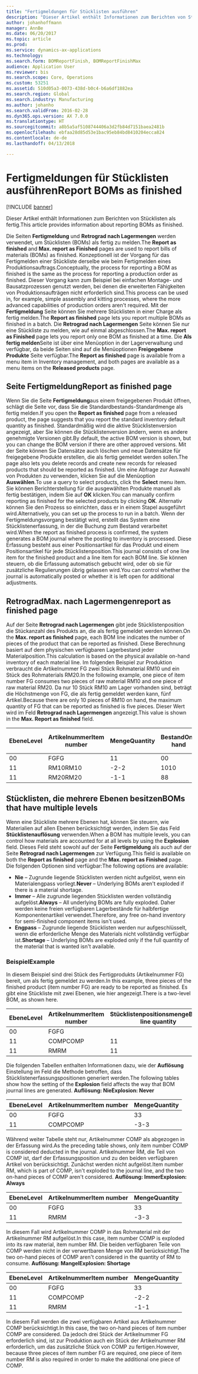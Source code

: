 ```yaml
---
title: "Fertigmeldungen für Stücklisten ausführen"
description: "Dieser Artikel enthält Informationen zum Berichten von Stücklisten als fertig."
author: johanhoffmann
manager: AnnBe
ms.date: 06/20/2017
ms.topic: article
ms.prod: 
ms.service: dynamics-ax-applications
ms.technology: 
ms.search.form: BOMReportFinish, BOMReportFinishMax
audience: Application User
ms.reviewer: bis
ms.search.scope: Core, Operations
ms.custom: 53251
ms.assetid: 510d05a3-0073-438d-b0c4-b6a6df1882ea
ms.search.region: Global
ms.search.industry: Manufacturing
ms.author: johanho
ms.search.validFrom: 2016-02-28
ms.dyn365.ops.version: AX 7.0.0
ms.translationtype: HT
ms.sourcegitcommit: a8b5a5af5108744406a3d2fb84d7151baea2481b
ms.openlocfilehash: ebfaa28d85d53e1bac95eb84bd8410204ecca824
ms.contentlocale: de-de
ms.lasthandoff: 04/13/2018

---
```


# <a name="report-boms-as-finished"></a><span data-ttu-id="6ee04-103">Fertigmeldungen für Stücklisten ausführen</span><span class="sxs-lookup"><span data-stu-id="6ee04-103">Report BOMs as finished</span></span>

[!INCLUDE [banner](../includes/banner.md)]

<span data-ttu-id="6ee04-104">Dieser Artikel enthält Informationen zum Berichten von Stücklisten als fertig.</span><span class="sxs-lookup"><span data-stu-id="6ee04-104">This article provides information about reporting BOMs as finished.</span></span>

<span data-ttu-id="6ee04-105">Die Seiten **Fertigmeldung** und **Retrograd nach Lagermengen** werden verwendet, um Stücklisten (BOMs) als fertig zu melden.</span><span class="sxs-lookup"><span data-stu-id="6ee04-105">The **Report as finished** and **Max. report as Finished** pages are used to report bills of materials (BOMs) as finished.</span></span> <span data-ttu-id="6ee04-106">Konzeptionell ist der Vorgang für das Fertigmelden einer Stückliste derselbe wie beim Fertigmelden eines Produktionsauftrags.</span><span class="sxs-lookup"><span data-stu-id="6ee04-106">Conceptually, the process for reporting a BOM as finished is the same as the process for reporting a production order as finished.</span></span> <span data-ttu-id="6ee04-107">Dieser Vorgang kann zum Beispiel bei einfachen Montage- und Bausatzprozessen genutzt werden, bei denen die erweiterten Fähigkeiten von Produktionsaufträgen nicht erforderlich sind.</span><span class="sxs-lookup"><span data-stu-id="6ee04-107">This process can be used in, for example, simple assembly and kitting processes, where the more advanced capabilities of production orders aren't required.</span></span> <span data-ttu-id="6ee04-108">Mit der **Fertigmeldung** Seite können Sie mehrere Stücklisten in einer Charge als fertig melden.</span><span class="sxs-lookup"><span data-stu-id="6ee04-108">The **Report as finished** page lets you report multiple BOMs as finished in a batch.</span></span> <span data-ttu-id="6ee04-109">Die **Retrograd nach Lagermengen** Seite können Sie nur eine Stückliste zu melden, wie auf einmal abgeschlossen.</span><span class="sxs-lookup"><span data-stu-id="6ee04-109">The **Max. report as Finished** page lets you report only one BOM as finished at a time.</span></span> <span data-ttu-id="6ee04-110">Die **Als fertig melden**Seite ist über eine Menüoption in der Lagerverwaltung und verfügbar, da beide Seiten sind auf die Menüoptionen **Freigegebene Produkte** Seite verfügbar.</span><span class="sxs-lookup"><span data-stu-id="6ee04-110">The **Report as finished** page is available from a menu item in Inventory management, and both pages are available as a menu items on the **Released products** page.</span></span>

## <a name="report-as-finished-page"></a><span data-ttu-id="6ee04-111">Seite Fertigmeldung</span><span class="sxs-lookup"><span data-stu-id="6ee04-111">Report as finished page</span></span>
<span data-ttu-id="6ee04-112">Wenn Sie die Seite **Fertigmeldung**aus einem freigegebenen Produkt öffnen, schlägt die Seite vor, dass Sie die Standardbestands-Standardmenge als fertig melden.</span><span class="sxs-lookup"><span data-stu-id="6ee04-112">If you open the **Report as finished** page from a released product, the page suggests that you report the standard inventory default quantity as finished.</span></span> <span data-ttu-id="6ee04-113">Standardmäßig wird die aktive Stücklistenversion angezeigt, aber Sie können die Stücklistenversion ändern, wenn es andere genehmigte Versionen gibt.</span><span class="sxs-lookup"><span data-stu-id="6ee04-113">By default, the active BOM version is shown, but you can change the BOM version if there are other approved versions.</span></span> <span data-ttu-id="6ee04-114">Mit der Seite können Sie Datensätze auch löschen und neue Datensätze für freigegebene Produkte erstellen, die als fertig gemeldet werden sollen.</span><span class="sxs-lookup"><span data-stu-id="6ee04-114">The page also lets you delete records and create new records for released products that should be reported as finished.</span></span> <span data-ttu-id="6ee04-115">Um eine Abfrage zur Auswahl von Produkten zu verwenden, klicken Sie auf die Menüoption **Auswählen**.</span><span class="sxs-lookup"><span data-stu-id="6ee04-115">To use a query to select products, click the **Select** menu item.</span></span> <span data-ttu-id="6ee04-116">Sie können Berichterstellung für die ausgewählten Produkte manuell als fertig bestätigen, indem Sie auf **OK** klicken.</span><span class="sxs-lookup"><span data-stu-id="6ee04-116">You can manually confirm reporting as finished for the selected products by clicking **OK**.</span></span> <span data-ttu-id="6ee04-117">Alternativ können Sie den Prozess so einrichten, dass er in einem Stapel ausgeführt wird.</span><span class="sxs-lookup"><span data-stu-id="6ee04-117">Alternatively, you can set up the process to run in a batch.</span></span> <span data-ttu-id="6ee04-118">Wenn der Fertigmeldungsvorgang bestätigt wird, erstellt das System eine Stücklistenerfassung, in der die Buchung zum Bestand verarbeitet wird.</span><span class="sxs-lookup"><span data-stu-id="6ee04-118">When the report as finished process is confirmed, the system generates a BOM journal where the posting to inventory is processed.</span></span> <span data-ttu-id="6ee04-119">Diese Erfassung besteht aus einer Positionsartikel für das Produkt und einem Positionsartikel für jede Stücklistenposition.</span><span class="sxs-lookup"><span data-stu-id="6ee04-119">This journal consists of one line item for the finished product and a line item for each BOM line.</span></span> <span data-ttu-id="6ee04-120">Sie können steuern, ob die Erfassung automatisch gebucht wird, oder ob sie für zusätzliche Regulierungen übrig gelassen wird.</span><span class="sxs-lookup"><span data-stu-id="6ee04-120">You can control whether the journal is automatically posted or whether it is left open for additional adjustments.</span></span>

## <a name="max-report-as-finished-page"></a><span data-ttu-id="6ee04-121">Retrograd</span><span class="sxs-lookup"><span data-stu-id="6ee04-121">Max.</span></span> <span data-ttu-id="6ee04-122">nach Lagermengen</span><span class="sxs-lookup"><span data-stu-id="6ee04-122">report as finished page</span></span>
<span data-ttu-id="6ee04-123">Auf der Seite **Retrograd nach Lagermengen** gibt jede Stücklistenposition die Stückanzahl des Produkts an, die als fertig gemeldet werden können.</span><span class="sxs-lookup"><span data-stu-id="6ee04-123">On the **Max. report as finished** page, each BOM line indicates the number of pieces of the product that can be reported as finished.</span></span> <span data-ttu-id="6ee04-124">Diese Berechnung basiert auf dem physischen verfügbaren Lagerbestand jeder Materialposition.</span><span class="sxs-lookup"><span data-stu-id="6ee04-124">This calculation is based on the physical available on-hand inventory of each material line.</span></span> <span data-ttu-id="6ee04-125">Im folgenden Beispiel zur Produktion verbraucht die Artikelnummer FG zwei Stück Rohmaterial RM10 und ein Stück des Rohmaterials RM20.</span><span class="sxs-lookup"><span data-stu-id="6ee04-125">In the following example, one piece of item number FG consumes two pieces of raw material RM10 and one piece of raw material RM20.</span></span> <span data-ttu-id="6ee04-126">Da nur 10 Stück RM10 am Lager vorhanden sind, beträgt die Höchstmenge von FG, die als fertig gemeldet werden kann, fünf Artikel.</span><span class="sxs-lookup"><span data-stu-id="6ee04-126">Because there are only 10 pieces of RM10 on hand, the maximum quantity of FG that can be reported as finished is five pieces.</span></span> <span data-ttu-id="6ee04-127">Dieser Wert wird im Feld **Retrograd nach Lagermengen** angezeigt.</span><span class="sxs-lookup"><span data-stu-id="6ee04-127">This value is shown in the **Max. Report as finished** field.</span></span>

| <span data-ttu-id="6ee04-128">Ebene</span><span class="sxs-lookup"><span data-stu-id="6ee04-128">Level</span></span> | <span data-ttu-id="6ee04-129">Artikelnummer</span><span class="sxs-lookup"><span data-stu-id="6ee04-129">Item number</span></span> | <span data-ttu-id="6ee04-130">Menge</span><span class="sxs-lookup"><span data-stu-id="6ee04-130">Quantity</span></span> | <span data-ttu-id="6ee04-131">Bestand</span><span class="sxs-lookup"><span data-stu-id="6ee04-131">On-hand</span></span> | <span data-ttu-id="6ee04-132">Retrograd</span><span class="sxs-lookup"><span data-stu-id="6ee04-132">Max.</span></span> <span data-ttu-id="6ee04-133">Fertigmeldung</span><span class="sxs-lookup"><span data-stu-id="6ee04-133">Report as finished</span></span> |
|-------|-------------|----------|---------|-------------------------|
| <span data-ttu-id="6ee04-134">0</span><span class="sxs-lookup"><span data-stu-id="6ee04-134">0</span></span>     | <span data-ttu-id="6ee04-135">FG</span><span class="sxs-lookup"><span data-stu-id="6ee04-135">FG</span></span>          |  <span data-ttu-id="6ee04-136">1</span><span class="sxs-lookup"><span data-stu-id="6ee04-136">1</span></span>       | <span data-ttu-id="6ee04-137">0</span><span class="sxs-lookup"><span data-stu-id="6ee04-137">0</span></span>       | <span data-ttu-id="6ee04-138">5</span><span class="sxs-lookup"><span data-stu-id="6ee04-138">5</span></span>                       |
| <span data-ttu-id="6ee04-139">1</span><span class="sxs-lookup"><span data-stu-id="6ee04-139">1</span></span>     | <span data-ttu-id="6ee04-140">RM10</span><span class="sxs-lookup"><span data-stu-id="6ee04-140">RM10</span></span>        | <span data-ttu-id="6ee04-141">-2</span><span class="sxs-lookup"><span data-stu-id="6ee04-141">-2</span></span>       | <span data-ttu-id="6ee04-142">10</span><span class="sxs-lookup"><span data-stu-id="6ee04-142">10</span></span>      | <span data-ttu-id="6ee04-143">5</span><span class="sxs-lookup"><span data-stu-id="6ee04-143">5</span></span>                       |
| <span data-ttu-id="6ee04-144">1</span><span class="sxs-lookup"><span data-stu-id="6ee04-144">1</span></span>     | <span data-ttu-id="6ee04-145">RM20</span><span class="sxs-lookup"><span data-stu-id="6ee04-145">RM20</span></span>        | <span data-ttu-id="6ee04-146">-1</span><span class="sxs-lookup"><span data-stu-id="6ee04-146">-1</span></span>       |  <span data-ttu-id="6ee04-147">8</span><span class="sxs-lookup"><span data-stu-id="6ee04-147">8</span></span>      | <span data-ttu-id="6ee04-148">8</span><span class="sxs-lookup"><span data-stu-id="6ee04-148">8</span></span>                       |

## <a name="boms-that-have-multiple-levels"></a><span data-ttu-id="6ee04-149">Stücklisten, die mehrere Ebenen besitzen</span><span class="sxs-lookup"><span data-stu-id="6ee04-149">BOMs that have multiple levels</span></span>
<span data-ttu-id="6ee04-150">Wenn eine Stückliste mehrere Ebenen hat, können Sie steuern, wie Materialien auf allen Ebenen berücksichtigt werden, indem Sie das Feld **Stücklistenauflösung** verwenden.</span><span class="sxs-lookup"><span data-stu-id="6ee04-150">When a BOM has multiple levels, you can control how materials are accounted for at all levels by using the **Explosion** field.</span></span> <span data-ttu-id="6ee04-151">Dieses Feld steht sowohl auf der Seite **Fertigmeldung** als auch auf der Seite **Retrograd nach Lagermengen** zur Verfügung.</span><span class="sxs-lookup"><span data-stu-id="6ee04-151">This field is available on both the **Report as finished** page and the **Max. report as Finished** page.</span></span> <span data-ttu-id="6ee04-152">Die folgenden Optionen sind verfügbar:</span><span class="sxs-lookup"><span data-stu-id="6ee04-152">The following options are available:</span></span>

-   <span data-ttu-id="6ee04-153">**Nie** – Zugrunde liegende Stücklisten werden nicht aufgelöst, wenn ein Materialengpass vorliegt.</span><span class="sxs-lookup"><span data-stu-id="6ee04-153">**Never** – Underlying BOMs aren't exploded if there is a material shortage.</span></span>
-   <span data-ttu-id="6ee04-154">**Immer** – Alle zugrunde liegenden Stücklisten werden vollständig aufgelöst.</span><span class="sxs-lookup"><span data-stu-id="6ee04-154">**Always** – All underlying BOMs are fully exploded.</span></span> <span data-ttu-id="6ee04-155">Daher werden keine freien verfügbaren Lagerbestände für halbfertige Komponentenartikel verwendet.</span><span class="sxs-lookup"><span data-stu-id="6ee04-155">Therefore, any free on-hand inventory for semi-finished component items isn't used.</span></span>
-   <span data-ttu-id="6ee04-156">**Engpass** – Zugrunde liegende Stücklisten werden nur aufgeschlüsselt, wenn die erforderliche Menge des Materials nicht vollständig verfügbar ist.</span><span class="sxs-lookup"><span data-stu-id="6ee04-156">**Shortage** – Underlying BOMs are exploded only if the full quantity of the material that is wanted isn't available.</span></span>

### <a name="example"></a><span data-ttu-id="6ee04-157">Beispiel</span><span class="sxs-lookup"><span data-stu-id="6ee04-157">Example</span></span>

<span data-ttu-id="6ee04-158">In diesem Beispiel sind drei Stück des Fertigprodukts (Artikelnummer FG) bereit, um als fertig gemeldet zu werden.</span><span class="sxs-lookup"><span data-stu-id="6ee04-158">In this example, three pieces of the finished product (item number FG) are ready to be reported as finished.</span></span> <span data-ttu-id="6ee04-159">Es gibt eine Stückliste mit zwei Ebenen, wie hier angezeigt.</span><span class="sxs-lookup"><span data-stu-id="6ee04-159">There is a two-level BOM, as shown here.</span></span>

| <span data-ttu-id="6ee04-160">Ebene</span><span class="sxs-lookup"><span data-stu-id="6ee04-160">Level</span></span> | <span data-ttu-id="6ee04-161">Artikelnummer</span><span class="sxs-lookup"><span data-stu-id="6ee04-161">Item number</span></span> | <span data-ttu-id="6ee04-162">Stücklistenpositionsmenge</span><span class="sxs-lookup"><span data-stu-id="6ee04-162">BOM-line quantity</span></span> | <span data-ttu-id="6ee04-163">Bestand</span><span class="sxs-lookup"><span data-stu-id="6ee04-163">On-hand</span></span> |
|-------|-------------|-------------------|---------|
| <span data-ttu-id="6ee04-164">0</span><span class="sxs-lookup"><span data-stu-id="6ee04-164">0</span></span>     | <span data-ttu-id="6ee04-165">FG</span><span class="sxs-lookup"><span data-stu-id="6ee04-165">FG</span></span>          |                   |         |
| <span data-ttu-id="6ee04-166">1</span><span class="sxs-lookup"><span data-stu-id="6ee04-166">1</span></span>     | <span data-ttu-id="6ee04-167">COMP</span><span class="sxs-lookup"><span data-stu-id="6ee04-167">COMP</span></span>        | <span data-ttu-id="6ee04-168">1</span><span class="sxs-lookup"><span data-stu-id="6ee04-168">1</span></span>                 | <span data-ttu-id="6ee04-169">2</span><span class="sxs-lookup"><span data-stu-id="6ee04-169">2</span></span>       |
| <span data-ttu-id="6ee04-170">1</span><span class="sxs-lookup"><span data-stu-id="6ee04-170">1</span></span>     | <span data-ttu-id="6ee04-171">RM</span><span class="sxs-lookup"><span data-stu-id="6ee04-171">RM</span></span>          | <span data-ttu-id="6ee04-172">1</span><span class="sxs-lookup"><span data-stu-id="6ee04-172">1</span></span>                 |         |

<span data-ttu-id="6ee04-173">Die folgenden Tabellen enthalten Informationen dazu, wie der **Auflösung** Einstellung im Feld die Methode betroffen, dass Stücklistenerfassungspositionen generiert werden.</span><span class="sxs-lookup"><span data-stu-id="6ee04-173">The following tables show how the setting of the **Explosion** field affects the way that BOM journal lines are generated.</span></span> <span data-ttu-id="6ee04-174">**Auflösung: Nie**</span><span class="sxs-lookup"><span data-stu-id="6ee04-174">**Explosion: Never**</span></span>

| <span data-ttu-id="6ee04-175">Ebene</span><span class="sxs-lookup"><span data-stu-id="6ee04-175">Level</span></span> | <span data-ttu-id="6ee04-176">Artikelnummer</span><span class="sxs-lookup"><span data-stu-id="6ee04-176">Item number</span></span> | <span data-ttu-id="6ee04-177">Menge</span><span class="sxs-lookup"><span data-stu-id="6ee04-177">Quantity</span></span> |
|-------|-------------|----------|
| <span data-ttu-id="6ee04-178">0</span><span class="sxs-lookup"><span data-stu-id="6ee04-178">0</span></span>     | <span data-ttu-id="6ee04-179">FG</span><span class="sxs-lookup"><span data-stu-id="6ee04-179">FG</span></span>          | <span data-ttu-id="6ee04-180">3</span><span class="sxs-lookup"><span data-stu-id="6ee04-180">3</span></span>        |
| <span data-ttu-id="6ee04-181">1</span><span class="sxs-lookup"><span data-stu-id="6ee04-181">1</span></span>     | <span data-ttu-id="6ee04-182">COMP</span><span class="sxs-lookup"><span data-stu-id="6ee04-182">COMP</span></span>        | <span data-ttu-id="6ee04-183">-3</span><span class="sxs-lookup"><span data-stu-id="6ee04-183">-3</span></span>       |

<span data-ttu-id="6ee04-184">Während weiter Tabelle steht nur, Artikelnummer COMP als abgezogen in der Erfassung wird.</span><span class="sxs-lookup"><span data-stu-id="6ee04-184">As the preceding table shows, only item number COMP is considered deducted in the journal.</span></span> <span data-ttu-id="6ee04-185">Artikelnummer RM, die Teil von COMP ist, darf der Erfassungsposition und zu den beiden verfügbaren Artikel von berücksichtigt. Zunächst werden nicht aufgelöst.</span><span class="sxs-lookup"><span data-stu-id="6ee04-185">Item number RM, which is part of COMP, isn't exploded to the journal line, and the two on-hand pieces of COMP aren't considered.</span></span> <span data-ttu-id="6ee04-186">**Auflösung: Immer**</span><span class="sxs-lookup"><span data-stu-id="6ee04-186">**Explosion: Always**</span></span>

| <span data-ttu-id="6ee04-187">Ebene</span><span class="sxs-lookup"><span data-stu-id="6ee04-187">Level</span></span> | <span data-ttu-id="6ee04-188">Artikelnummer</span><span class="sxs-lookup"><span data-stu-id="6ee04-188">Item number</span></span> | <span data-ttu-id="6ee04-189">Menge</span><span class="sxs-lookup"><span data-stu-id="6ee04-189">Quantity</span></span> |
|-------|-------------|----------|
| <span data-ttu-id="6ee04-190">0</span><span class="sxs-lookup"><span data-stu-id="6ee04-190">0</span></span>     | <span data-ttu-id="6ee04-191">FG</span><span class="sxs-lookup"><span data-stu-id="6ee04-191">FG</span></span>          | <span data-ttu-id="6ee04-192">3</span><span class="sxs-lookup"><span data-stu-id="6ee04-192">3</span></span>        |
| <span data-ttu-id="6ee04-193">1</span><span class="sxs-lookup"><span data-stu-id="6ee04-193">1</span></span>     | <span data-ttu-id="6ee04-194">RM</span><span class="sxs-lookup"><span data-stu-id="6ee04-194">RM</span></span>          | <span data-ttu-id="6ee04-195">-3</span><span class="sxs-lookup"><span data-stu-id="6ee04-195">-3</span></span>       |

<span data-ttu-id="6ee04-196">In diesem Fall wird Artikelnummer COMP in das Rohmaterial mit der Artikelnummer RM aufgelöst.</span><span class="sxs-lookup"><span data-stu-id="6ee04-196">In this case, item number COMP is exploded into its raw material, item number RM.</span></span> <span data-ttu-id="6ee04-197">Die beiden verfügbaren Teile von COMP werden nicht in der verwertbaren Menge von RM berücksichtigt.</span><span class="sxs-lookup"><span data-stu-id="6ee04-197">The two on-hand pieces of COMP aren't considered in the quantity of RM to consume.</span></span> <span data-ttu-id="6ee04-198">**Auflösung: Mangel**</span><span class="sxs-lookup"><span data-stu-id="6ee04-198">**Explosion: Shortage**</span></span>

| <span data-ttu-id="6ee04-199">Ebene</span><span class="sxs-lookup"><span data-stu-id="6ee04-199">Level</span></span> | <span data-ttu-id="6ee04-200">Artikelnummer</span><span class="sxs-lookup"><span data-stu-id="6ee04-200">Item number</span></span> | <span data-ttu-id="6ee04-201">Menge</span><span class="sxs-lookup"><span data-stu-id="6ee04-201">Quantity</span></span> |
|-------|-------------|----------|
| <span data-ttu-id="6ee04-202">0</span><span class="sxs-lookup"><span data-stu-id="6ee04-202">0</span></span>     | <span data-ttu-id="6ee04-203">FG</span><span class="sxs-lookup"><span data-stu-id="6ee04-203">FG</span></span>          | <span data-ttu-id="6ee04-204">3</span><span class="sxs-lookup"><span data-stu-id="6ee04-204">3</span></span>        |
| <span data-ttu-id="6ee04-205">1</span><span class="sxs-lookup"><span data-stu-id="6ee04-205">1</span></span>     | <span data-ttu-id="6ee04-206">COMP</span><span class="sxs-lookup"><span data-stu-id="6ee04-206">COMP</span></span>        | <span data-ttu-id="6ee04-207">-2</span><span class="sxs-lookup"><span data-stu-id="6ee04-207">-2</span></span>       |
| <span data-ttu-id="6ee04-208">1</span><span class="sxs-lookup"><span data-stu-id="6ee04-208">1</span></span>     | <span data-ttu-id="6ee04-209">RM</span><span class="sxs-lookup"><span data-stu-id="6ee04-209">RM</span></span>          | <span data-ttu-id="6ee04-210">-1</span><span class="sxs-lookup"><span data-stu-id="6ee04-210">-1</span></span>       |

<span data-ttu-id="6ee04-211">In diesem Fall werden die zwei verfügbaren Artikel aus Artikelnummer COMP berücksichtigt.</span><span class="sxs-lookup"><span data-stu-id="6ee04-211">In this case, the two on-hand pieces of item number COMP are considered.</span></span> <span data-ttu-id="6ee04-212">Da jedoch drei Stück der Artikelnummer FG erforderlich sind, ist zur Produktion auch ein Stück der Artikelnummer RM erforderlich, um das zusätzliche Stück von COMP zu fertigen.</span><span class="sxs-lookup"><span data-stu-id="6ee04-212">However, because three pieces of item number FG are required, one piece of item number RM is also required in order to make the additional one piece of COMP.</span></span>





